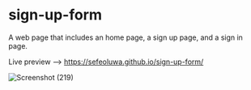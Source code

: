 # sign-up-form

A web page that includes an home page, a sign up page, and a sign in page.

Live preview --> https://sefeoluwa.github.io/sign-up-form/

![Screenshot (219)](https://user-images.githubusercontent.com/104764597/226142425-a6d7d8f5-85ed-427d-bb1a-b44e74dd7a29.png)

